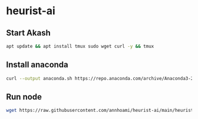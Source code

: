 # heurist-ai

## Start Akash

```bash
apt update && apt install tmux sudo wget curl -y && tmux
```

## Install anaconda

```bash
curl --output anaconda.sh https://repo.anaconda.com/archive/Anaconda3-2024.02-1-Linux-x86_64.sh && bash anaconda.sh && conda init bash && source ~/.bashrc && conda create --name gpu-3-11 python=3.11 -y && conda activate gpu-3-11
```

## Run node

```bash
wget https://raw.githubusercontent.com/annhoami/heurist-ai/main/heurist.sh && chmod +x heurist.sh && ./heurist.sh
```
